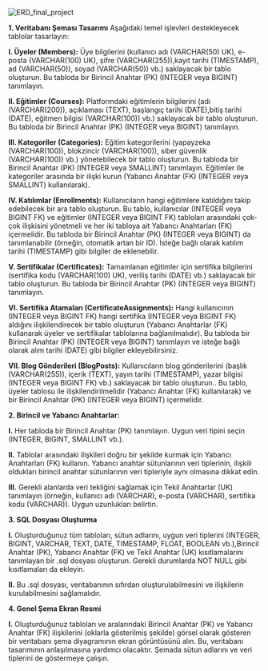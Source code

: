 ![ERD_final_project](https://github.com/user-attachments/assets/0b9743f4-a27e-42d3-926b-bb2747db6417)


**1.  Veritabanı Şeması Tasarımı**
Aşağıdaki temel işlevleri destekleyecek tablolar tasarlayın: 

****I. Üyeler (Members):**** Üye bilgilerini (kullanıcı adı (VARCHAR(50) UK), e-posta (VARCHAR(100) UK), şifre (VARCHAR(255)),kayıt tarihi (TIMESTAMP), 
ad (VARCHAR(50)), soyad (VARCHAR(50)) vb.) saklayacak bir tablo oluşturun. Bu tabloda bir Birincil Anahtar (PK) (INTEGER veya BIGINT) tanımlayın. 

****II. Eğitimler (Courses):**** Platformdaki eğitimlerin bilgilerini (adı (VARCHAR(200)), açıklaması (TEXT), başlangıç tarihi (DATE),bitiş tarihi (DATE), 
eğitmen bilgisi (VARCHAR(100)) vb.) saklayacak bir tablo oluşturun. Bu tabloda bir Birincil Anahtar (PK) (INTEGER veya BIGINT) tanımlayın.

****III. Kategoriler (Categories):**** Eğitim kategorilerini (yapayzeka (VARCHAR(100)), blokzincir (VARCHAR(100)), siber güvenlik (VARCHAR(100)) vb.)
yönetebilecek bir tablo oluşturun. Bu tabloda bir Birincil Anahtar (PK) (INTEGER veya SMALLINT) tanımlayın. Eğitimler ile kategoriler arasında 
bir ilişki kurun (Yabancı Anahtar (FK) (INTEGER veya SMALLINT) kullanılarak). 

****IV. Katılımlar (Enrollments):**** Kullanıcıların hangi eğitimlere katıldığını takip edebilecek bir ara tablo oluşturun. Bu tablo, kullanıcılar (INTEGER veya BIGINT FK) 
ve eğitimler (INTEGER veya BIGINT FK) tabloları arasındaki çok-çok ilişkisini yönetmeli ve her iki tabloya ait Yabancı Anahtarları (FK) içermelidir. Bu tabloda bir 
Birincil Anahtar (PK) (INTEGER veya BIGINT) da tanımlanabilir (örneğin, otomatik artan bir ID). İsteğe bağlı olarak katılım tarihi (TIMESTAMP) gibi bilgiler de eklenebilir.

****V. Sertifikalar (Certificates):**** Tamamlanan eğitimler için sertifika bilgilerini (sertifika kodu (VARCHAR(100) UK), veriliş tarihi (DATE) vb.) saklayacak bir tablo oluşturun.
Bu tabloda bir Birincil Anahtar (PK) (INTEGER veya BIGINT) tanımlayın.

****VI. Sertifika Atamaları (CertificateAssignments):**** Hangi kullanıcının (INTEGER veya BIGINT FK) hangi sertifika (INTEGER veya BIGINT FK) aldığını ilişkilendirecek bir tablo oluşturun
(Yabancı Anahtarlar (FK) kullanarak üyeler ve sertifikalar tablolarına bağlanılmalıdır).  Bu tabloda bir Birincil Anahtar (PK) (INTEGER veya BIGINT) tanımlayın ve isteğe bağlı olarak 
alım tarihi (DATE) gibi bilgiler ekleyebilirsiniz.

****VII. Blog Gönderileri (BlogPosts):**** Kullanıcıların blog gönderilerini (başlık (VARCHAR(255)), içerik (TEXT), yayın tarihi (TIMESTAMP), yazar bilgisi (INTEGER veya BIGINT FK) vb.) 
saklayacak bir tablo oluşturun.. Bu tablo, üyeler tablosu ile ilişkilendirilmelidir (Yabancı Anahtar (FK) kullanılarak) ve bir Birincil Anahtar (PK) (INTEGER veya BIGINT) içermelidir. 

**2.  Birincil ve Yabancı Anahtarlar:** 

****I.**** Her tabloda bir Birincil Anahtar (PK) tanımlayın. Uygun veri tipini seçin (INTEGER, BIGINT, SMALLINT vb.). 

****II.**** Tablolar arasındaki ilişkileri doğru bir şekilde kurmak için Yabancı Anahtarları (FK) kullanın. Yabancı anahtar sütunlarının veri tiplerinin, ilişkili oldukları birincil 
anahtar sütunlarının veri tipleriyle aynı olmasına dikkat edin.

****III.**** Gerekli alanlarda veri tekliğini sağlamak için Tekil Anahtarlar (UK) tanımlayın (örneğin, kullanıcı adı (VARCHAR), e-posta (VARCHAR), sertifika kodu (VARCHAR)). Uygun uzunlukları belirtin. 

**3.  SQL Dosyası Oluşturma** 

****I.**** Oluşturduğunuz tüm tabloları, sütun adlarını, uygun veri tiplerini (INTEGER, BIGINT, VARCHAR, TEXT, DATE, TIMESTAMP, FLOAT, BOOLEAN vb.),Birincil Anahtar (PK), Yabancı Anahtar (FK) ve 
Tekil Anahtar (UK) kısıtlamalarını tanımlayan bir .sql dosyası oluşturun. Gerekli durumlarda NOT NULL gibi kısıtlamaları da ekleyin.

****II.**** Bu .sql dosyası, veritabanının sıfırdan oluşturulabilmesini ve ilişkilerin kurulabilmesini sağlamalıdır. 

**4. Genel Şema Ekran Resmi** 

****I.**** Oluşturduğunuz tabloları ve aralarındaki Birincil Anahtar (PK) ve Yabancı Anahtar (FK) ilişkilerini (oklarla gösterilmiş şekilde) görsel olarak gösteren bir veritabanı şema
diyagramının ekran görüntüsünü alın. Bu, veritabanı tasarımının anlaşılmasına yardımcı olacaktır. Şemada sütun adlarını ve veri tiplerini de göstermeye çalışın. 

